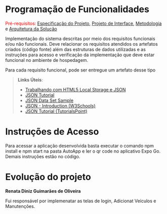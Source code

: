 # Programação de Funcionalidades

<span style="color:red">Pré-requisitos: <a href="https://github.com/ICEI-PUC-Minas-PMV-ADS/AutoApp/blob/0345c562979ead6378dba6dbabd9690c1ba18b69/docs/02-Especifica%C3%A7%C3%A3o%20do%20Projeto.md"> Especificação do Projeto</a></span>, <a href="https://github.com/ICEI-PUC-Minas-PMV-ADS/AutoApp/blob/0345c562979ead6378dba6dbabd9690c1ba18b69/docs/04-Projeto%20de%20Interface.md"> Projeto de Interface</a>, <a href="https://github.com/ICEI-PUC-Minas-PMV-ADS/AutoApp/blob/0345c562979ead6378dba6dbabd9690c1ba18b69/docs/03-Metodologia.md"> Metodologia</a> e  <a href="https://github.com/ICEI-PUC-Minas-PMV-ADS/AutoApp/blob/0345c562979ead6378dba6dbabd9690c1ba18b69/docs/05-Arquitetura%20da%20Solu%C3%A7%C3%A3o.md"> Arquitetura da Solução</a>

Implementação do sistema descritas por meio dos requisitos funcionais e/ou não funcionais. Deve relacionar os requisitos atendidos os artefatos criados (código fonte) além das estruturas de dados utilizadas e as instruções para acesso e verificação da implementação que deve estar funcional no ambiente de hospedagem.

Para cada requisito funcional, pode ser entregue um artefato desse tipo

> **Links Úteis**:
>
> - [Trabalhando com HTML5 Local Storage e JSON](https://www.devmedia.com.br/trabalhando-com-html5-local-storage-e-json/29045)
> - [JSON Tutorial](https://www.w3resource.com/JSON)
> - [JSON Data Set Sample](https://opensource.adobe.com/Spry/samples/data_region/JSONDataSetSample.html)
> - [JSON - Introduction (W3Schools)](https://www.w3schools.com/js/js_json_intro.asp)
> - [JSON Tutorial (TutorialsPoint)](https://www.tutorialspoint.com/json/index.htm)

# Instruções de Acesso

Para acessar a aplicação desenvolvida basta executar o comando npm install e npm start na pasta AutoApp e ler o qr code no aplicativo Expo Go. Demais instruções estão no código.

# Evolução do projeto

**Renata Diniz Guimarães de Oliveira**

Fui responsável por implemenatar as telas de login, Adicionat Veículos e Manutenções.


